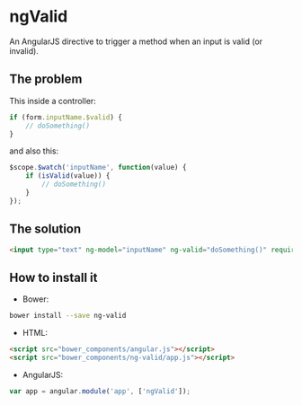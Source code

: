 # ngValid

An AngularJS directive to trigger a method when an input is valid (or invalid).

## The problem

This inside a controller:

```javascript
if (form.inputName.$valid) {
	// doSomething()
}
```

and also this:

```javascript
$scope.$watch('inputName', function(value) {
	if (isValid(value)) {
		// doSomething()
	}
});
```

## The solution

```html
<input type="text" ng-model="inputName" ng-valid="doSomething()" required>
```

## How to install it

- Bower:

```bash
bower install --save ng-valid
```

- HTML:

```html
<script src="bower_components/angular.js"></script>
<script src="bower_components/ng-valid/app.js"></script>
```

- AngularJS:

```javascript
var app = angular.module('app', ['ngValid']);
```
